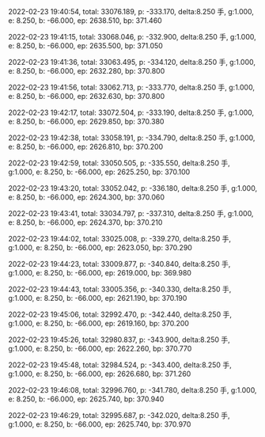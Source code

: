 2022-02-23 19:40:54, total: 33076.189, p: -333.170, delta:8.250 手, g:1.000, e: 8.250, b: -66.000, ep: 2638.510, bp: 371.460

2022-02-23 19:41:15, total: 33068.046, p: -332.900, delta:8.250 手, g:1.000, e: 8.250, b: -66.000, ep: 2635.500, bp: 371.050

2022-02-23 19:41:36, total: 33063.495, p: -334.120, delta:8.250 手, g:1.000, e: 8.250, b: -66.000, ep: 2632.280, bp: 370.800

2022-02-23 19:41:56, total: 33062.713, p: -333.770, delta:8.250 手, g:1.000, e: 8.250, b: -66.000, ep: 2632.630, bp: 370.800

2022-02-23 19:42:17, total: 33072.504, p: -333.190, delta:8.250 手, g:1.000, e: 8.250, b: -66.000, ep: 2629.850, bp: 370.380

2022-02-23 19:42:38, total: 33058.191, p: -334.790, delta:8.250 手, g:1.000, e: 8.250, b: -66.000, ep: 2626.810, bp: 370.200

2022-02-23 19:42:59, total: 33050.505, p: -335.550, delta:8.250 手, g:1.000, e: 8.250, b: -66.000, ep: 2625.250, bp: 370.100

2022-02-23 19:43:20, total: 33052.042, p: -336.180, delta:8.250 手, g:1.000, e: 8.250, b: -66.000, ep: 2624.300, bp: 370.060

2022-02-23 19:43:41, total: 33034.797, p: -337.310, delta:8.250 手, g:1.000, e: 8.250, b: -66.000, ep: 2624.370, bp: 370.210

2022-02-23 19:44:02, total: 33025.008, p: -339.270, delta:8.250 手, g:1.000, e: 8.250, b: -66.000, ep: 2623.050, bp: 370.290

2022-02-23 19:44:23, total: 33009.877, p: -340.840, delta:8.250 手, g:1.000, e: 8.250, b: -66.000, ep: 2619.000, bp: 369.980

2022-02-23 19:44:43, total: 33005.356, p: -340.330, delta:8.250 手, g:1.000, e: 8.250, b: -66.000, ep: 2621.190, bp: 370.190

2022-02-23 19:45:06, total: 32992.470, p: -342.440, delta:8.250 手, g:1.000, e: 8.250, b: -66.000, ep: 2619.160, bp: 370.200

2022-02-23 19:45:26, total: 32980.837, p: -343.900, delta:8.250 手, g:1.000, e: 8.250, b: -66.000, ep: 2622.260, bp: 370.770

2022-02-23 19:45:48, total: 32984.524, p: -343.400, delta:8.250 手, g:1.000, e: 8.250, b: -66.000, ep: 2626.680, bp: 371.260

2022-02-23 19:46:08, total: 32996.760, p: -341.780, delta:8.250 手, g:1.000, e: 8.250, b: -66.000, ep: 2625.740, bp: 370.940

2022-02-23 19:46:29, total: 32995.687, p: -342.020, delta:8.250 手, g:1.000, e: 8.250, b: -66.000, ep: 2625.740, bp: 370.970